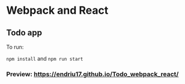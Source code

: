 # Webpack and React

## Todo app

To run: 

`npm install`
and
`npm run start`


### Preview: https://endriu17.github.io/Todo_webpack_react/

